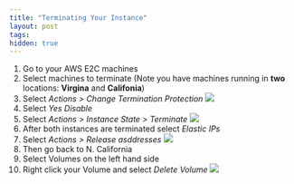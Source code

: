 ```yaml
---
title: "Terminating Your Instance"
layout: post
tags:
hidden: true
---
```


1. Go to your AWS E2C machines
2. Select machines to terminate (Note you have machines running in **two** locations: **Virgina** and **Califonia**)
3. Select *Actions > Change Termination Protection*
![]({{site.baseurl}}/images/AWS_Termination_Protection.png)
4. Select *Yes Disable*
5. Select *Actions > Instance State > Terminate*
![]({{site.baseurl}}/images/AWS_Termination.png)
6. After both instances are terminated select *Elastic IPs*
7. Select *Actions > Release asddresses*
![]({{site.baseurl}}/images/AWS_Elastic_IP.png)
8. Then go back to N. California
9. Select Volumes on the left hand side
10. Right click your Volume and select *Delete Volume*
![]({{site.baseurl}}/images/AWS_Volume.png)
